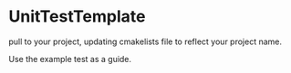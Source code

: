 # UnitTestTemplate

pull to your project, updating cmakelists file to reflect your project name. 

Use the example test as a guide.
